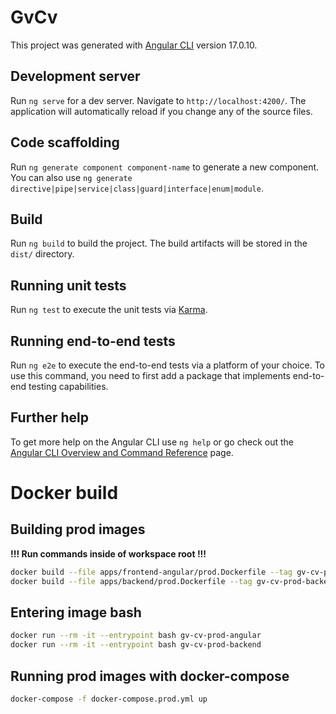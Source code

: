 # GvCv

This project was generated with [Angular CLI](https://github.com/angular/angular-cli) version 17.0.10.

## Development server

Run `ng serve` for a dev server. Navigate to `http://localhost:4200/`. The application will automatically reload if you change any of the source files.

## Code scaffolding

Run `ng generate component component-name` to generate a new component. You can also use `ng generate directive|pipe|service|class|guard|interface|enum|module`.

## Build

Run `ng build` to build the project. The build artifacts will be stored in the `dist/` directory.

## Running unit tests

Run `ng test` to execute the unit tests via [Karma](https://karma-runner.github.io).

## Running end-to-end tests

Run `ng e2e` to execute the end-to-end tests via a platform of your choice. To use this command, you need to first add a package that implements end-to-end testing capabilities.

## Further help

To get more help on the Angular CLI use `ng help` or go check out the [Angular CLI Overview and Command Reference](https://angular.io/cli) page.

# Docker build

## Building prod images

**!!! Run commands inside of workspace root !!!**

```bash
docker build --file apps/frontend-angular/prod.Dockerfile --tag gv-cv-prod-angular:latest .
docker build --file apps/backend/prod.Dockerfile --tag gv-cv-prod-backend:latest .
```

## Entering image bash

```bash
docker run --rm -it --entrypoint bash gv-cv-prod-angular
docker run --rm -it --entrypoint bash gv-cv-prod-backend
```

## Running prod images with docker-compose

```bash
docker-compose -f docker-compose.prod.yml up
```
